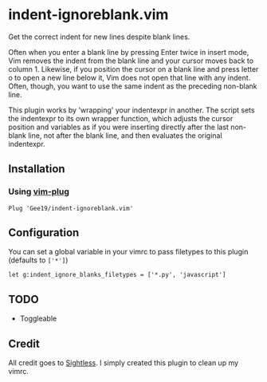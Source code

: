 # indent-ignoreblank.vim

Get the correct indent for new lines despite blank lines.

Often when you enter a blank line by pressing Enter twice in insert mode, Vim removes the indent from the blank line and your cursor moves back to column 1. Likewise, if you position the cursor on a blank line and press letter o to open a new line below it, Vim does not open that line with any indent. Often, though, you want to use the same indent as the preceding non-blank line.

This plugin works by 'wrapping' your indentexpr in another. The script sets the indentexpr to its own wrapper function, which adjusts the cursor position and variables as if you were inserting directly after the last non-blank line, not after the blank line, and then evaluates the original indentexpr. 

## Installation

### Using [vim-plug](https://github.com/junegunn/vim-plug)

```vim
Plug 'Gee19/indent-ignoreblank.vim'
```

## Configuration

You can set a global variable in your vimrc to pass filetypes to this plugin (defaults to `['*']`)

`let g:indent_ignore_blanks_filetypes = ['*.py', 'javascript']`

## TODO
- Toggleable

## Credit

All credit goes to [Sightless](https://vim.fandom.com/wiki/Get_the_correct_indent_for_new_lines_despite_blank_lines). I simply created this plugin to clean up my vimrc.

